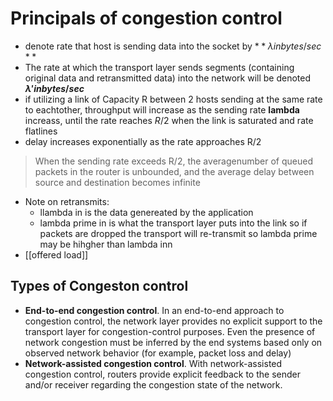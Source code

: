 # Principals of congestion control

- denote rate that host is sending data into the socket by $**λin bytes/sec**$
- The rate at which the transport layer sends segments (containing original data and
retransmitted data) into the network will be denoted **$λ′in bytes/sec$**
- if utilizing a link of Capacity R between 2 hosts sending at the same rate to eachtother, throughput will increase as the sending rate **lambda** increass, until the rate reaches $R/2$  when the link is saturated and rate flatlines
- delay increases exponentially as the rate approaches R/2
>When the sending rate exceeds R/2, the averagenumber of queued packets in the router is unbounded, and the average delay between source and destination becomes infinite
- Note on retransmits:
	- llambda in is the data genereated by the application 
	- lambda prime in is what the transport layer puts into the link so if packets are dropped the transport will re-transmit so lambda prime may be hihgher than lambda inn
- [[offered load]]

## Types of Congeston control
- **End-to-end congestion control**. In an end-to-end approach to congestion control, the network layer provides no explicit support to the transport layer for congestion-control purposes. Even the presence of network congestion must be inferred by the end systems based only on observed network behavior (for example, packet loss and delay)
- **Network-assisted congestion control**. With network-assisted congestion control, routers provide explicit feedback to the sender and/or receiver regarding the congestion state of the network. 


